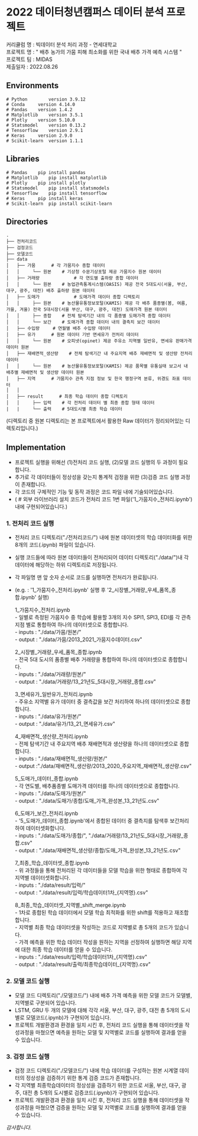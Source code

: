 # 2022 데이터청년캠퍼스 데이터 분석 프로젝트
커리큘럼 명 : 빅데이터 분석 처리 과정 - 연세대학교<br/>
프로젝트 명 : " 배추 농가의 가뭄 피해 최소화를 위한 국내 배추 가격 예측 시스템 "<br/>
프로젝트 팀 : MIDAS<br/>
제출일자 : 2022.08.26

## Environments
    # Python        version	3.9.12
    # Conda		version	4.14.0
    # Pandas	version	1.4.2
    # Matplotlib	version	3.5.1
    # Plotly	version	5.10.0
    # Statsmodel	version	0.13.2
    # Tensorflow	version	2.9.1
    # Keras		version	2.9.0
    # Scikit-learn	version	1.1.1

## Libraries
 
    # Pandas	pip install pandas
    # Matplotlib	pip install matplotlib
    # Plotly	pip install plotly
    # Statsmodel	pip install statsmodels
    # Tensorflow	pip install tensorflow 
    # Keras		pip install keras
    # Scikit-learn	pip install scikit-learn

## Directories
    .
    ├── 전처리코드
    ├── 검정코드
    ├── 모델코드
    ├── data
    │   ├── 가뭄 		# 각 가뭄지수 종합 데이터
    │   │     └── 원본 	# 기상청 수문기상포털 제공 가뭄지수 원본 데이터
    │   ├── 거래량         	# 각 연도별 출하량 종합 데이터
    │   │     └── 원본 	# 농업관측통계시스템(OASIS) 제공 전국 5대도시(서울, 부산, 대구, 광주, 대전) 배추 출하량 원본 데이터
    │   ├── 도매가         	# 도매가격 데이터 종합 디렉토리
    │   │     ├── 원본	# 농산물유통정보포털(KAMIS) 제공 각 배추 품종별(봄, 여름, 가을, 겨울) 전국 5대시장(서울 부산, 대구, 광주, 대전) 도매가격 원본 데이터
    │   │     ├── 종합	# 전체 탐색기간 내의 각 품종별 도매가격 종합 데이터
    │   │     └── 보간	# 도매가격 종합 데이터 내의 결측치 보간 데이터
    │   ├── 수입량		# 연월별 배추 수입량 데이터
    │   ├── 유가		# 원본 데이터 기반 면세유가 전처리 데이터
    │   │     └── 원본	# 오피넷(opinet) 제공 주유소 지역별 일반유, 면세유 판매가격 데이터 원본
    │   ├── 재배면적_생산량  	# 전체 탐색기간 내 주요지역 배추 재배면적 및 생산량 전처리 데이터
    │   │     └── 원본	# 농산물유통정보포털(KAMIS) 제공 품목별 유통실태 보고서 내 배추별 재배면적 및 생산량 데이터 원본
    │   ├── 지역		# 가뭄지수 관측 지점 정보 및 한국 행정구역 분류, 위경도 좌표 데이터
    │   │
    │   ├── result	 	# 최종 학습 데이터 종합 디렉토리
    │   │     ├── 입력	# 각 전처리 데이터 별 최종 종합 형태 데이터
    |   |     └── 출력	# 5대도시별 최종 학습 데이터
    
  (디렉토리 중 원본 디렉토리는 본 프로젝트에서 활용한 Raw 데이터가 정리되어있는 디렉토리입니다.)

## Implementation
- 프로젝트 실행을 위해선 (1)전처리 코드 실행, (2)모델 코드 실행의 두 과정이 필요합니다.
- 추가로 각 데이터들이 정상성을 갖는지 통계적 검정을 위한 (3)검증 코드 실행 과정이 존재합니다. 
- 각 코드의 구체적인 기능 및 동작 과정은 코드 파일 내에 기술되어있습니다.
- ( # 외부 라이브러리 설치 코드가 전처리 코드 1번 파일('1_가뭄지수_전처리.ipynb')내에 구현되어있습니다.)

### 1. 전처리 코드 실행
- 전처리 코드 디렉토리("./전처리코드/") 내에 원본 데이터셋의 학습 데이터화를 위한 8개의 코드(.ipynb) 파일이 있습니다.
- 실행 코드들에 따라 원본 데이터들이 전처리되어 데이터 디렉토리("./data/")내 각 데이터에 해당하는 하위 디렉토리로 저장됩니다.
- 각 파일명 맨 앞 숫자 순서로 코드를 실행하면 전처리가 완료됩니다.
- (e.g. : '1_가뭄지수_전처리.ipynb' 실행 후 '2_시장별_거래량_우세_품목_종합.ipynb' 실행)
	 
	1_가뭄지수_전처리.ipynb<br/>
	  - 일별로 측정된 가뭄지수 중 학습에 활용할 3개의 지수 SPI1, SPI3, EDI를 각 관측지점 별로 통합하여 하나의 데이터셋으로 종합합니다.<br/>
	  - inputs : "./data/가뭄/원본/"<br/>
	  - output : "./data/가뭄/2013_2021_가뭄지수데이터.csv"<br/>

	2_시장별_거래량_우세_품목_종합.ipynb<br/>
	  - 전국 5대 도시의 품종별 배추 거래량을 통합하여 하나의 데이터셋으로 종합합니다.<br/>
	  - inputs : "./data/거래량/원본/"<br/>
	  - output : "./data/거래량/13_21년도_5대시장_거래량_종합.csv"<br/>

	3_면세유가_일반유가_전처리.ipynb<br/>
	  - 주유소 지역별 유가 데이터 중 결측값을 보간 처리하여 하나의 데이터셋으로 종합합니다.<br/>
	  - inputs : "./data/유가/원본/"<br/>
	  - output : "./data/유가/13_21_면세유가.csv"<br/>

 	4_재배면적_생산량_전처리.ipynb<br/>
	  - 전체 탐색기간 내 주요지역 배추 재배면적과 생산량을 하나의 데이터셋으로 종합합니다.<br/>
	  - inputs : "./data/재배면적_생산량/원본/"<br/>
	  - output :"./data/재배면적_생산량/2013_2020_주요지역_재배면적_생산량.csv"<br/>

 	5_도매가_데이터_종합.ipynb<br/>
	  - 각 연도별, 배추품종별 도매가격 데이터를 하나의 데이터셋으로 종합합니다.<br/>
	  - inputs : "./data/도매가/원본/"<br/>
	  - output : "./data/도매가/종합/도매_가격_완성본_13_21년도.csv"<br/>

 	6_도매가_보간_전처리.ipynb<br/>
	  - '5_도매가_데이터_종합.ipynb'에서 종합된 데이터 중 결측지를 탐색후 보간처리하여 데이터셋화합니다.<br/>
	  - inputs : "./data/도매가/종합/", "./data/거래량/13_21년도_5대시장_거래량_종합.csv"<br/>
	  - output : "./data/재배면적_생산량/종합/도매_가격_완성본_13_21년도.csv"<br/>

 	7_최종_학습_데이터셋_종합.ipynb<br/>
	  - 위 과정들을 통해 전처리된 각 데이터들을 모델 학습을 위한 형태로 종합하여 각 지역별 데이터셋화합니다.<br/>
	  - inputs : "./data/result/입력/"<br/>
	  - output : "./data/result/입력/학습데이터1차_{지역명}.csv"<br/>

 	8_최종_학습_데이터셋_지역별_shift_merge.ipynb<br/>
	  - 1차로 종합된 학습 데이터에서 모델 학습 최적화를 위한 shift를 적용하고 재조합합니다.<br/>
	  - 지역별 최종 학습 데이터셋을 작성하는 코드로 지역별로 총 5개의 코드가 있습니다.<br/>
	  - 가격 예측을 위한 학습 데이터 작성을 원하는 지역을 선정하여 실행하면 해당 지역에 대한 최종 학습 데이터를 얻을 수 있습니다.<br/>
	  - inputs : "./data/result/입력/학습데이터1차_{지역명}.csv"<br/>
	  - output : "./data/result/출력/최종학습데이터_{지역명}.csv"<br/>

### 2. 모델 코드 실행
- 모델 코드 디렉토리("./모델코드/") 내에 배추 가격 예측을 위한 모델 코드가 모델별, 지역별로 구분되어 있습니다.
- LSTM, GRU 두 개의 모델에 대해 각각 서울, 부산, 대구, 광주, 대전 총 5개의 도시별로 모델코드(.ipynb)가 구현되어 있습니다.
- 프로젝트 개발환경과 환경을 일치 시킨 후, 전처리 코드 실행을 통해 데이터셋을 작성과정을 마쳤으면 예측을 원하는 모델 및 지역별로 코드를 실행하여 결과를 얻을 수 있습니다.

### 3. 검정 코드 실행
- 검정 코드 디렉토리("./모델코드/") 내에 학습 데이터를 구성하는 원본 시계열 데이터의 정상성을 검증하기 위한 통계 검증 코드가 존재합니다.
- 각 지역별 최종학습데이터의 정상성을 검증하기 위한 코드로 서울, 부산, 대구, 광주, 대전 총 5개의 도시별로 검증코드(.ipynb)가 구현되어 있습니다.
- 프로젝트 개발환경과 환경을 일치 시킨 후, 전처리 코드 실행을 통해 데이터셋을 작성과정을 마쳤으면 검증을 원하는 모델 및 지역별로 코드를 실행하여 결과를 얻을 수 있습니다.



*감사합니다.*
